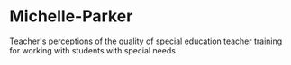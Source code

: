 # Michelle-Parker
Teacher's perceptions of the quality of special education teacher training for working with students with special needs 
